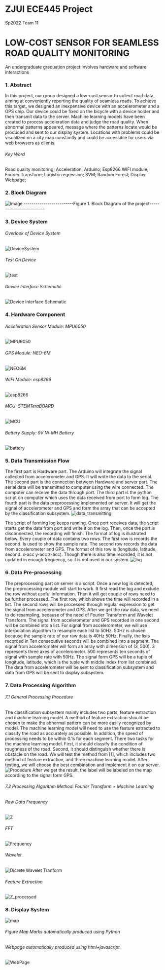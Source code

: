 # ZJUI ECE445 Project
Sp2022 Team 11

# LOW-COST SENSOR FOR SEAMLESS ROAD QUALITY MONITORING
An undergraduate graduation project involves hardware and software interactions

### 1. Abstract
In this project, our group designed a low-cost sensor to collect road data, aiming at conveniently
reporting the quality of seamless roads. To achieve this target, we designed an
inexpensive device with an accelerometer and a GPS chip. Our device could be fixed on
the bicycle with a device holder and then transmit data to the server. Machine learning
models have been created to process acceleration data and judge the road quality. When
abnormal patterns appeared, message where the patterns locate would be produced and
sent to our display system. Locations with problems could be visualized on a city map
constantly and could be accessible for users via web browsers as clients.

###### Key Word
Road quality monitoring; Acceleration; Arduino; Esp8266 WIFI module; Fourier Transform; Logistic regression; SVM; Random Forest; Display Webpage;

### 2. Block Diagram
![image](https://user-images.githubusercontent.com/60203135/170616237-1bf2662f-182e-4a7b-b7ac-74ca2fe1e5d6.png)
-------------------------Figure 1. Block Diagram of the project-------------------------

### 3. Device System
###### Overlook of Device System 
![DeviceSystem](https://user-images.githubusercontent.com/60203135/170618257-f0057a07-d2a0-4a0c-8b06-7fc644321128.png)
###### Test On Device
![test](https://user-images.githubusercontent.com/60203135/170618264-5bb2bd68-61a6-4925-95fd-7fab90115c9c.jpg)
###### Device Interface Schematic
![Device Interface Schematic](https://user-images.githubusercontent.com/60203135/170618273-e6b78d20-2d3e-4b97-be05-923580853f33.png)

### 4. Hardware Component
###### Acceleration Sensor Module: MPU6050
![MPU6050](https://user-images.githubusercontent.com/60203135/170618440-e1cc5e5f-a208-4743-b3de-46dc6fb1076b.png)
###### GPS Module: NEO-6M
![NEO6M](https://user-images.githubusercontent.com/60203135/170618544-1a2da798-3a5e-4f6b-8429-5dc141650c61.png)
###### WIFI Module: esp8266
![esp8266](https://user-images.githubusercontent.com/60203135/170618865-ce68cee4-9790-4e93-a7a2-99f2bb063514.jpg)
###### MCU: STEMTeraBOARD
![MCU](https://user-images.githubusercontent.com/60203135/170621567-cdf2a5c6-701f-478c-ba7f-0a79918d3323.png)
###### Battery Supply: 9V Ni-MH Battery
![battery](https://user-images.githubusercontent.com/60203135/170621383-e1027ff7-3040-494f-bc37-d3f32890ef92.png)


### 5. Data Transmission Flow
The first part is Hardware part. The Arduino will integrate the signal collected from accelerometer
and GPS. It will write the data to the serial. The second part is the connection
between Hardware and server part. The serial data will be transmitted to computer using
the wire connected. The computer can receive the data through port. The third part
is the python script on computer which uses the data received from port to form log.
The fourth part is the data preprocessing implemented on server. It will get the signal
of accelerometer and GPS and form the array that can be accepted by the classification
subsystem.
![data_transmitting](https://user-images.githubusercontent.com/60203135/170617541-7984d05c-ef78-4ed6-9590-68e0b9b089e8.png)

The script of forming log keeps running. Once port receives data, the script starts get the
data from port and write it on the log. Then, once the port is disconnected, the recording
will finish. The format of log is illustrated below.
Every couple of data contains two rows. The first row is records the second. Is used to
show the sample rate. The second row records the data from accelerometer and GPS. The
format of this row is (longitude, latitude, second. x-acc y-acc z-acc). Though there is also
time recorded, it is not updated in enough frequency, so it is not used in our system.
![log](https://user-images.githubusercontent.com/60203135/170619336-eb0a0ab2-2f3d-4761-ba9b-047652c05e3e.png)

### 6. Data Pre-processing
The preprocessing part on server is a script. Once a new log is detected, the preprocessing
module will start to work. It first read the log and exclude the row without useful
information. Then it will get couple of rows need to be further processed. The first row,
which shows the time will recorded in a list. The second rows will be processed through
regular expression to get the signal from accelerometer and GPS.
After we get the raw data, we need to do resampling, because of the need of Fourier
Transform and Wavelet Transform. The signal from accelerometer and GPS recorded in
one second will be combined into a list.
For signal from accelerometer, we will use interpolation algorithm to resample each list
to 50Hz. 50Hz is chosen because the sample rate of our raw data is 40Hz 50Hz.
Finally, the lists recorded in Ten consecutive seconds will be combined into a segment.
The signal from accelerometer will form an array with dimension of (3, 500). 3 represents
three axes of accelerometer. 500 represents ten seconds of signal with sample rate with
50Hz. The signal form GPS will be a tuple of longitude, latitude, which is the tuple with
middle index from list combined.
The data from accelerometer will be sent to classification subsystem and data from GPS
will be sent to display subsystem.

### 7. Data Processing Algorithm
###### 7.1 General Processing Procedure
The classification subsystem mainly includes two parts, feature extraction and machine
learning model.
A method of feature extraction should be chosen to make the abnormal pattern can be
more easily recognized by model.
The machine learning model will need to use the feature extracted to classify the road as
accurately as possible. In addition, the speed of processing needs to be within 0.1s for
each segment.
There two tasks for the machine learning model. First, it should classify the condition
of roughness of the road. Second, it should distinguish whether there is obstacle on the
road. We will test the method from [1], which includes two method of feature extraction,
and three machine learning model. After testing, we will choose the best combination
and implement it on our server.
![Procedure](https://user-images.githubusercontent.com/60203135/170621122-7244599b-5dc3-4fdf-a0b4-7a773f11084e.png)
After we get the result, the label will be labeled on the map according to the signal form
GPS.

###### 7.2 Processing Algorithm Method: Fourier Transform + Machine Learning
###### Raw Data Frequency
![Z](https://user-images.githubusercontent.com/60203135/170622056-d5592e99-37a2-4742-80e3-11929aee4b13.png)
###### FFT
![Frequency](https://user-images.githubusercontent.com/60203135/170622021-ac7cfe58-7895-47d2-a1b8-18fa82b08b3d.png)
###### Wavelet
![Dicrete Wavelet Tranform](https://user-images.githubusercontent.com/60203135/170621683-fd9862e8-2376-4ea4-87f0-d221df99bde1.png)
###### Feature Extraction
![Z_processed](https://user-images.githubusercontent.com/60203135/170622114-a762f276-0db5-427b-a86f-f4ce0db7a58e.png)

### 8. Display System
![map](https://user-images.githubusercontent.com/60203135/170617560-63dc34dc-ee43-4c1c-8b93-569e0a733098.png)
###### Figure Map Marks automatically produced using Python
###### Webpage automatically produced using html+javascript
![WebPage](https://user-images.githubusercontent.com/60203135/170616397-bf389414-9118-4ec1-a284-ec5d1e40de92.png)


